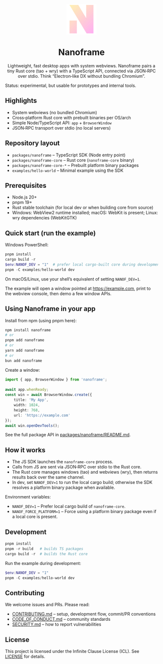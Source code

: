<div align="center">
<img src="./assets/logo.png" width="100" height="100" />

<h1>Nanoframe</h1>
<p>Lightweight, fast desktop apps with system webviews. Nanoframe pairs a tiny Rust core (tao + wry) with a TypeScript API, connected via JSON‑RPC over stdio. Think “Electron‑like DX without bundling Chromium”.</p>
</div>

Status: experimental, but usable for prototypes and internal tools.

## Highlights

- System webviews (no bundled Chromium)
- Cross‑platform Rust core with prebuilt binaries per OS/arch
- Simple Node/TypeScript API: `app` + `BrowserWindow`
- JSON‑RPC transport over stdio (no local servers)

## Repository layout

- `packages/nanoframe` – TypeScript SDK (Node entry point)
- `packages/nanoframe-core` – Rust core (`nanoframe-core` binary)
- `packages/nanoframe-core-*` – Prebuilt platform binary packages
- `examples/hello-world` – Minimal example using the SDK

## Prerequisites

- Node.js 20+
- pnpm 19+
- Rust stable toolchain (for local dev or when building core from source)
- Windows: WebView2 runtime installed; macOS: WebKit is present; Linux: wry dependencies (WebKitGTK)

## Quick start (run the example)

Windows PowerShell:

```powershell
pnpm install
cargo build -r
$env:NANOF_DEV = "1"  # prefer local cargo-built core during development
pnpm -C examples/hello-world dev
```

On macOS/Linux, use your shell’s equivalent of setting `NANOF_DEV=1`.

The example will open a window pointed at https://example.com, print to the webview console, then demo a few window APIs.

## Using Nanoframe in your app

Install from npm (using pnpm here):

```bash
npm install nanoframe
# or
pnpm add nanoframe
# or
yarn add nanoframe
# or
bun add nanoframe
```

Create a window:

```ts
import { app, BrowserWindow } from 'nanoframe';

await app.whenReady;
const win = await BrowserWindow.create({
	title: 'My App',
	width: 1024,
	height: 768,
	url: 'https://example.com'
});
await win.openDevTools();
```

See the full package API in [packages/nanoframe/README.md](packages/nanoframe/README.md).

## How it works

- The JS SDK launches the `nanoframe-core` process.
- Calls from JS are sent via JSON‑RPC over stdio to the Rust core.
- The Rust core manages windows (tao) and webviews (wry), then returns results back over the same channel.
- In dev, set `NANOF_DEV=1` to run the local cargo build; otherwise the SDK resolves a platform binary package when available.

Environment variables:

- `NANOF_DEV=1` – Prefer local cargo build of `nanoframe-core`.
- `NANOF_FORCE_PLATFORM=1` – Force using a platform binary package even if a local core is present.

## Development

```powershell
pnpm install
pnpm -r build   # builds TS packages
cargo build -r  # builds the Rust core
```

Run the example during development:

```powershell
$env:NANOF_DEV = "1"
pnpm -C examples/hello-world dev
```

## Contributing

We welcome issues and PRs. Please read:

- [CONTRIBUTING.md](CONTRIBUTING.md) – setup, development flow, commit/PR conventions
- [CODE_OF_CONDUCT.md](CODE_OF_CONDUCT.md) – community standards
- [SECURITY.md](SECURITY.md) – how to report vulnerabilities

## License

This project is licensed under the Infinite Clause License (ICL). See [LICENSE](LICENSE) for details.
